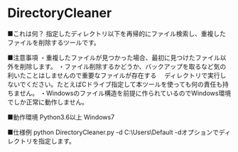 # DirectoryCleaner

■これは何？
指定したディレクトリ以下を再帰的にファイル検索し、重複したファイルを削除するツールです。

■注意事項
・重複したファイルが見つかった場合、最初に見つけたファイル以外を削除します。
・ファイル削除するかどうか、バックアップを取るなど気の利いたことはしませんので重要なファイルが存在する
　ディレクトリで実行しないでください。たとえばCドライブ指定して本ツールを使っても何の責任も持ちません。
・Windowsのファイル構造を前提に作られているのでWindows環境でしか正常に動作しません。

■動作環境
Python3.6以上
Windows7

■仕様例
python DirectoryCleaner.py -d C:\Users\Default
-dオプションでディレクトリを指定します。
